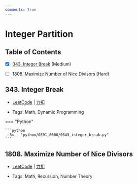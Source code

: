 ```yaml
---
comments: True
---
```


# Integer Partition

## Table of Contents

- [x] [343. Integer Break](#343-integer-break) (Medium)
- [ ] [1808. Maximize Number of Nice Divisors](#1808-maximize-number-of-nice-divisors) (Hard)


## 343. Integer Break

-    [LeetCode](https://leetcode.com/problems/integer-break/) | [力扣](https://leetcode.cn/problems/integer-break/)

-   Tags: Math, Dynamic Programming

=== "Python"

    ```python
    --8<-- "python/0301_0600/0343_integer_break.py"
    ```



## 1808. Maximize Number of Nice Divisors

-    [LeetCode](https://leetcode.com/problems/maximize-number-of-nice-divisors/) | [力扣](https://leetcode.cn/problems/maximize-number-of-nice-divisors/)

-   Tags: Math, Recursion, Number Theory



